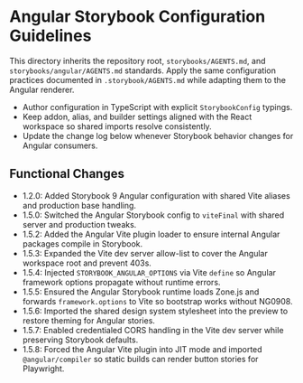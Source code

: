 # Angular Storybook Configuration Guidelines

This directory inherits the repository root, `storybooks/AGENTS.md`, and `storybooks/angular/AGENTS.md` standards. Apply the same configuration practices documented in `.storybook/AGENTS.md` while adapting them to the Angular renderer.

- Author configuration in TypeScript with explicit `StorybookConfig` typings.
- Keep addon, alias, and builder settings aligned with the React workspace so shared imports resolve consistently.
- Update the change log below whenever Storybook behavior changes for Angular consumers.

## Functional Changes
- 1.2.0: Added Storybook 9 Angular configuration with shared Vite aliases and production base handling.
- 1.5.0: Switched the Angular Storybook config to `viteFinal` with shared server and production tweaks.
- 1.5.2: Added the Angular Vite plugin loader to ensure internal Angular packages compile in Storybook.
- 1.5.3: Expanded the Vite dev server allow-list to cover the Angular workspace root and prevent 403s.
- 1.5.4: Injected `STORYBOOK_ANGULAR_OPTIONS` via Vite `define` so Angular framework options propagate without runtime errors.
- 1.5.5: Ensured the Angular Storybook runtime loads Zone.js and forwards `framework.options` to Vite so bootstrap works without NG0908.
- 1.5.6: Imported the shared design system stylesheet into the preview to restore theming for Angular stories.
- 1.5.7: Enabled credentialed CORS handling in the Vite dev server while preserving Storybook defaults.
- 1.5.8: Forced the Angular Vite plugin into JIT mode and imported `@angular/compiler` so static builds can render button stories for Playwright.
